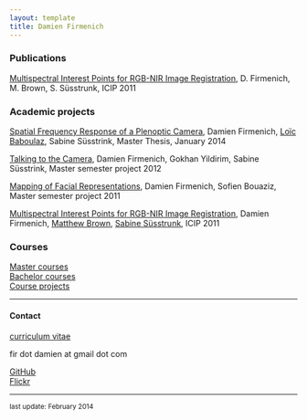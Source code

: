 ```yaml
---
layout: template
title: Damien Firmenich
---
```


<a name="projects"></a>
### Publications

[Multispectral Interest Points for RGB-NIR Image Registration](projects/features), D. Firmenich, M. Brown, S. Süsstrunk, ICIP 2011

### Academic projects

[Spatial Frequency Response of a Plenoptic Camera](projects/lightfield), Damien Firmenich, [Loïc Baboulaz](http://lcav.epfl.ch/page-77949-en.html), Sabine Süsstrink, Master Thesis, January 2014

[Talking to the Camera](), Damien Firmenich, Gokhan Yildirim, Sabine Süsstrink, Master semester project 2012

[Mapping of Facial Representations](projects/faces), Damien Firmenich, Sofien Bouaziz, Master semester project 2011

[Multispectral Interest Points for RGB-NIR Image Registration](projects/features), Damien Firmenich, [Matthew Brown](http://www.cs.bath.ac.uk/brown/research/research.html), [Sabine Süsstrunk](http://ivrg.epfl.ch/people/susstrunk), ICIP 2011


<a name="courses"></a>
### Courses

[Master courses](courses/master.html)  
[Bachelor courses](courses/bachelor.html)  
[Course projects](courses/projects.html)  


----
<a name="contact"></a>
#### Contact

[curriculum vitae](https://dl.dropboxusercontent.com/u/6168035/damienfirmenich.com/damien-firmenich.pdf)

fir dot damien at gmail dot com

<a href="https://github.com/damienfir">GitHub</a>  
<a href="http://www.flickr.com/photos/damienfir/">Flickr</a>

----

<small>last update: February 2014</small>
